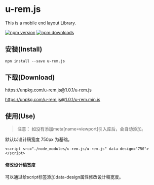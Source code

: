 # u-rem.js
This is a mobile end layout Library.

[![npm version](https://img.shields.io/npm/v/u-rem.js.svg?style=flat-square)](https://www.npmjs.org/package/u-rem.js)
[![npm downloads](https://img.shields.io/npm/dm/u-rem.js.svg?style=flat-square)](http://npm-stat.com/charts.html?package=u-rem.js)

## 安装(Install)
```
npm install --save u-rem.js
```
## 下载(Download)
https://unpkg.com/u-rem.js@1.0.1/u-rem.js

https://unpkg.com/u-rem.js@1.0.1/u-rem.min.js
## 使用(Use)
> 注意：
如没有添加meta[name=viewport]引入库后，会自动添加。

默认以设计稿宽度 750px 为基础。
```
<script src="./node_modules/u-rem.js/u-rem.js" data-design="750"></script>
```
#### 修改设计稿宽度
可以通过给script标签添加data-design属性修改设计稿宽度。







